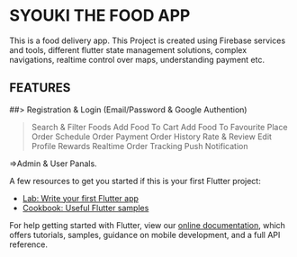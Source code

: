 # SYOUKI THE FOOD APP

This is a food delivery app. This Project is created using Firebase services and tools, different flutter state management solutions, complex navigations, realtime control over maps, understanding payment etc. 

## FEATURES
##> Registration & Login (Email/Password & Google Authention)
  > Search & Filter Foods
  > Add Food To Cart
  > Add Food To Favourite
  > Place Order
  > Schedule Order
  > Payment
  > Order History
  > Rate & Review
  > Edit Profile
  > Rewards
  > Realtime Order Tracking
  > Push Notification

=>Admin & User Panals.
    

A few resources to get you started if this is your first Flutter project:

- [Lab: Write your first Flutter app](https://flutter.dev/docs/get-started/codelab)
- [Cookbook: Useful Flutter samples](https://flutter.dev/docs/cookbook)

For help getting started with Flutter, view our
[online documentation](https://flutter.dev/docs), which offers tutorials,
samples, guidance on mobile development, and a full API reference.
